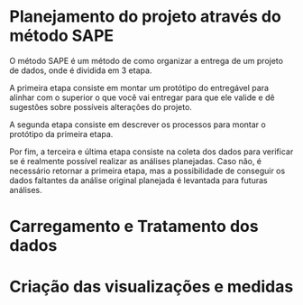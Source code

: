 # Planejamento do projeto através do método SAPE

O método SAPE é um método de como organizar a entrega de um projeto de dados, onde é dividida em 3 etapa.

A primeira etapa consiste em montar um protótipo do entregável para alinhar com o superior o que você vai entregar para que ele valide e dê sugestões sobre possíveis alterações do projeto. 

A segunda etapa consiste em descrever os processos para montar o protótipo da primeira etapa.

Por fim, a terceira e última etapa consiste na coleta dos dados para verificar se é realmente possível realizar as análises planejadas. Caso não, é necessário retornar a primeira etapa, mas a possibilidade de conseguir os dados faltantes da análise original planejada é levantada para futuras análises.

# Carregamento e Tratamento dos dados



# Criação das visualizações e medidas


